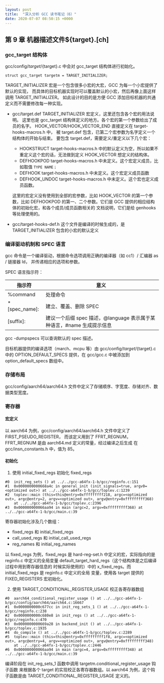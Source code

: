 ```yaml
---
layout: post
title:  "深入分析 GCC 读书笔记（6）"
date: 2020-07-07 08:50:15 +0000   
---
```


第 9 章 机器描述文件${target}.[ch]
---------------------------------

### gcc_target 结构体

gcc/config/${target}/${target}.c 中会对 gcc_target 结构体进行初始化。

```
struct gcc_target targetm = TARGET_INITIALIZER;
```

TARGET_INITIALIZER 宏是一个包含很多小宏的大宏，GCC 为每一个小宏提供了默认的实现，
而具体的目标机器实现时可以覆盖默认的小宏，然后再像上面这样调用 TARGET_INITIALIZER。
如此设计的目的是方便 GCC 添加目标机器的共通定义而不需要修改每一种实现。

* gcc/target.def
  TARGET_INITIALIZER 宏定义，这里还包含各个宏的用法说明。
  这里也是 gcc_target 结构体定义的地方。各个宏的第一个参数给出了成员的名字。
  HOOK_VECTOR/HOOK_VECTOR_END 直接定义在 target-hooks-macros.h 中，
  被 target.def 包含，已第二个宏参数为名字定义一个结构体的开始与结束。
  要包含 target.def，需要定义/重定义以下几个宏：
    - HOOKSTRUCT target-hooks-macros.h 中的默认定义为空，所以如果不重定义这个宏的话，无法做到定义 HOOK_VECTOR 想定义的结构体。
    - DEFHOOKPOD target-hooks-macros.h 中未定义。这个宏定义成员，比如取值 `TYPE NAME；`
    - DEFHOOK target-hooks-macros.h 中未定义。这个宏定义成员函数
    - DEFHOOK_UNDOC target-hooks-macros.h 中未定义。这个宏也定义成员函数。

  这里的宏定义没有使用到全部的宏参数，比如 HOOK_VECTOR 的第一个参数，比如 DEFHOOKPOD
  的第一、二个参数。它们是 GCC 提供的相应结构体的初始化宏，和各个成员/成员函数相关的
  文档说明，它们是给 genhooks 等处理使用的。

* gcc/target-hooks-def.h
  这个文件是编译的时候生成的，是 TARGET_INITIALIZER 包含的小宏的默认定义

### 编译驱动机制和 SPEC 语言

gcc 命令是一个编译驱动，根据命令选项调用正确的编译器（如 cc1）/ 汇编器 as / 链接器 ld，
并传递相应的选项和参数。

SPEC 语言指示符：

| 指示符 | 意义 |
| ----  | ---- |
| %command | 处理命令 |
| *[spec_name]: | 建立、覆盖、删除 SPEC |
| [suffix]: | 建议一个后缀 spec 描述，@language 表示属于某种语言，#name 生成提示信息 |

gcc -dumpspecs 可以查询默认的 spec 描述。

目标机器提供的编译选项（march、mcpu 等）由 gcc/config/${target}/${target}.c 中的
OPTION_DEFAULT_SPECS 提供，在 gcc/gcc.c 中被添加到 option_default_specs 数组中。

### 存储布局

gcc/config/aarch64/aarch64.h 文件中定义了存储顺序、字宽度、存储对齐、数据类型宽度。

### 寄存器

#### 宏定义

以 aarch64 为例，gcc/config/aarch64/aarch64.h 文件中定义了 FIRST_PSEUDO_REGISTER，
而该定义用到了 FFRT_REGNUM，FFRT_REGNUM 是由 aarch64.md 定义的常量，经过编译之后生成
在 gcc/insn_constants.h 中，值为 85。

#### 初始化

1. 使用 initial_fixed_regs 初始化 fixed_regs

```
#0  init_reg_sets () at ../../gcc-a64fx-1-b/gcc/reginfo.c:151
#1  0x0000000000668a4c in general_init (init_signals=true, argv0=<optimized out>) at ../../gcc-a64fx-1-b/gcc/toplev.c:1239
#2  toplev::main (this=this@entry=0xfffffffff218, argc=<optimized out>, argc@entry=2, argv=<optimized out>, argv@entry=0xfffffffff368)
    at ../../gcc-a64fx-1-b/gcc/toplev.c:2396
#3  0x000000000066aa94 in main (argc=2, argv=0xfffffffff368) at ../../gcc-a64fx-1-b/gcc/main.c:39
```

寄存器初始化涉及几个数组：
* fixed_regs 和 initial_fixed_regs
* call_used_regs 和 initial_call_used_regs
* reg_names 和 initial_reg_names

以 fixed_regs 为例，fixed_regs 是 hard-reg-set.h 中定义的宏，实际指向的是 reginfo.c
中定义的全局变量 default_target_hard_regs（这个结构体是之后编译过程中用到寄存器信息的
时候实际使用的）中的 x_fixed_regs。而 initial_fixed_regs 是 reginfo.c 中定义的全局
变量，使用各 target 提供的 FIXED_REGISTERS 宏初始化。

2. 使用 TARGET_CONDITIONAL_REGISTER_USAGE 校正各寄存器数组

```
#0  aarch64_conditional_register_usage () at ../../gcc-a64fx-1-b/gcc/config/aarch64/aarch64.c:16667
#1  0x0000000000c677cc in init_reg_sets_1 () at ../../gcc-a64fx-1-b/gcc/reginfo.c:238
#2  0x0000000000c680e8 in init_regs () at ../../gcc-a64fx-1-b/gcc/reginfo.c:470
#3  0x0000000000669a28 in backend_init () at ../../gcc-a64fx-1-b/gcc/toplev.c:1935
#4  do_compile () at ../../gcc-a64fx-1-b/gcc/toplev.c:2289
#5  toplev::main (this=this@entry=0xfffffffff1f8, argc=<optimized out>, argc@entry=4, argv=<optimized out>, argv@entry=0xfffffffff348)
    at ../../gcc-a64fx-1-b/gcc/toplev.c:2446
#6  0x000000000066aa94 in main (argc=4, argv=0xfffffffff348) at ../../gcc-a64fx-1-b/gcc/main.c:39
```

编译阶段在 init_reg_sets_1 函数中调用 targetm.conditional_register_usage 钩子函数
来根据各个 target 的实现校正各寄存器数组。以 aarch64 为例，这个钩子函数是由
TARGET_CONDITIONAL_REGISTER_USAGE 定义的。